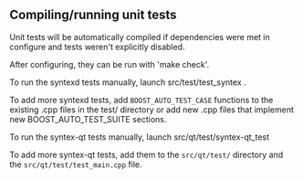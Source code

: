 Compiling/running unit tests
------------------------------------

Unit tests will be automatically compiled if dependencies were met in configure
and tests weren't explicitly disabled.

After configuring, they can be run with 'make check'.

To run the syntexd tests manually, launch src/test/test_syntex .

To add more syntexd tests, add `BOOST_AUTO_TEST_CASE` functions to the existing
.cpp files in the test/ directory or add new .cpp files that
implement new BOOST_AUTO_TEST_SUITE sections.

To run the syntex-qt tests manually, launch src/qt/test/syntex-qt_test

To add more syntex-qt tests, add them to the `src/qt/test/` directory and
the `src/qt/test/test_main.cpp` file.
